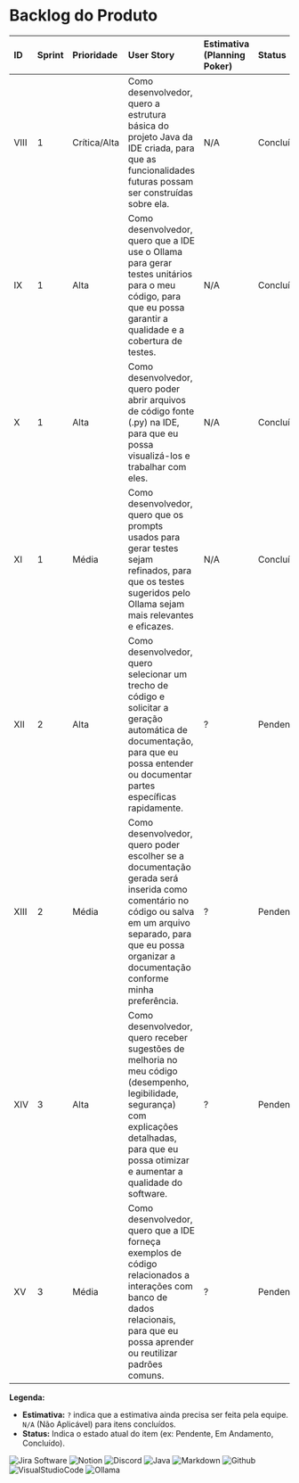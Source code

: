 # Backlog do Produto

| ID   | Sprint | Prioridade     | User Story                                                                                                                                                 | Estimativa (Planning Poker) | Status      |
| :--- | :----- | :------------- | :--------------------------------------------------------------------------------------------------------------------------------------------------------- | :-------------------------- | :---------- |
| VIII | 1      | Crítica/Alta   | Como desenvolvedor, quero a estrutura básica do projeto Java da IDE criada, para que as funcionalidades futuras possam ser construídas sobre ela.           | N/A                         | Concluído   |
| IX   | 1      | Alta           | Como desenvolvedor, quero que a IDE use o Ollama para gerar testes unitários para o meu código, para que eu possa garantir a qualidade e a cobertura de testes. | N/A                         | Concluído   |
| X    | 1      | Alta           | Como desenvolvedor, quero poder abrir arquivos de código fonte (.py) na IDE, para que eu possa visualizá-los e trabalhar com eles.                          | N/A                         | Concluído   |
| XI   | 1      | Média          | Como desenvolvedor, quero que os prompts usados para gerar testes sejam refinados, para que os testes sugeridos pelo Ollama sejam mais relevantes e eficazes.   | N/A                         | Concluído   |
| XII  | 2      | Alta           | Como desenvolvedor, quero selecionar um trecho de código e solicitar a geração automática de documentação, para que eu possa entender ou documentar partes específicas rapidamente. | ?                           | Pendente    |
| XIII | 2      | Média          | Como desenvolvedor, quero poder escolher se a documentação gerada será inserida como comentário no código ou salva em um arquivo separado, para que eu possa organizar a documentação conforme minha preferência. | ?                           | Pendente    |
| XIV  | 3      | Alta           | Como desenvolvedor, quero receber sugestões de melhoria no meu código (desempenho, legibilidade, segurança) com explicações detalhadas, para que eu possa otimizar e aumentar a qualidade do software. | ?                           | Pendente    |
| XV   | 3      | Média          | Como desenvolvedor, quero que a IDE forneça exemplos de código relacionados a interações com banco de dados relacionais, para que eu possa aprender ou reutilizar padrões comuns. | ?                           | Pendente    |

**Legenda:**

*   **Estimativa:** `?` indica que a estimativa ainda precisa ser feita pela equipe. `N/A` (Não Aplicável) para itens concluídos.
*   **Status:** Indica o estado atual do item (ex: Pendente, Em Andamento, Concluído).


 ![Jira Software](https://img.shields.io/badge/Jira-fdfefe?style=for-the-badge&logo=Jira&logoColor=0064c8)
 ![Notion](https://img.shields.io/badge/Notion-fdfefe?style=for-the-badge&logo=notion&logoColor=000000)
 ![Discord](https://img.shields.io/badge/Discord-fdfefe?style=for-the-badge&logo=discord)
 ![Java](https://img.shields.io/badge/Java-fdfefe?style=for-the-badge&logo=openjdk&logoColor=000000)
 ![Markdown](https://img.shields.io/badge/Markdown-fdfefe?style=for-the-badge&logo=markdown&logoColor=2e4053)
 ![Github](https://img.shields.io/badge/Github-fdfefe?style=for-the-badge&logo=github&logoColor=000000)
 ![VisualStudioCode](https://img.shields.io/badge/VsCode-fdfefe?style=for-the-badge&logo=visualstudiocode)
 ![Ollama](https://img.shields.io/badge/Ollama-fdfefe?style=for-the-badge&logo=Ollama&logoColor=000000)